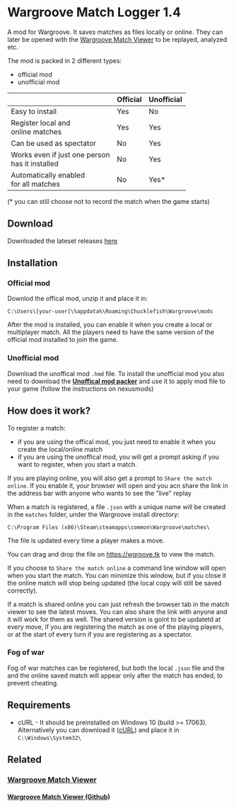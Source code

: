 # Wargroove Match Logger 1.4

A mod for Wargroove.
It saves matches as files locally or online. They can later be opened with the [Wargroove Match Viewer](https://wgroove.tk) to be replayed, analyzed etc.

The mod is packed in 2 different types:
- official mod
- unofficial mod

||Official|Unofficial|
|-|-|-|
|Easy to install|Yes|No
|Register local and<br>online matches|Yes|Yes
|Can be used as spectator|No|Yes
|Works even if just one person<br>has it installed|No|Yes
|Automatically enabled<br>for all matches|No|Yes*

(* you can still choose not to record the match when the game starts)


## Download
Downloaded the lateset releases [here](https://github.com/gp27/wargroove-match-logger/releases)

## Installation
### Official mod
Downlod the offical mod, unzip it and place it in:

`C:\Users\[your-user]\%appdata%\Roaming\Chucklefish\Wargroove\mods`

After the mod is installed, you can enable it when you create a local or multiplayer match. All the players need to have the same version of the official mod installed to join the game.

### Unofficial mod
Download the unoffical mod `.hmd` file.
To install the unofficial mod you also need to download the [**Unoffical mod packer**](https://www.nexusmods.com/wargroove/mods/1) and use it to apply mod file to your game (follow the instructions on nexusmods)

## How does it work?
To register a match:
- if you are using the offical mod, you just need to enable it when you create the local/online match
- if you are using the unoffical mod, you will get a prompt asking if you want to register, when you start a match.

If you are playing online, you will also get a prompt to `Share the match online`. If you enable it, your browser will open and you acn share the link in the address bar with anyone who wants to see the "live" replay

When a match is registered, a file `.json` with a unique name will be created in the `matches` folder, under the Wargroove install directory:

`C:\Program Files (x86)\Steam\steamapps\common\Wargroove\matches\`

The file is updated every time a player makes a move.

You can drag and drop the file on https://wgroove.tk to view the match.

If you choose to `Share the match online` a command line window will open when you start the match. You can minimize this window, but if you close it the online match will stop being updated (the local copy will still be saved correctly).

If a match is shared online you can just refresh the browser tab in the match viewer to see the latest moves. You can also share the link with anyone and it will work for them as well.
The shared version is goint to be updatetd at every move, if you are registering the match as one of the playing players, or at the start of every turn if you are registering as a spectator.

### Fog of war
Fog of war matches can be registered, but both the local `.json` file and the and the online saved match will appear only after the match has ended, to prevent cheating.

## Requirements
- cURL - It should be preinstalled on Windows 10 (build >= 17063). Alternatively you can download it ([cURL](https://curl.se/windows/)) and place it in `C:\Windows\System32\`

## Related
### [Wargroove Match Viewer](https://wgroove.tk)
#### [Wargroove Match Viewer (Github)](https://github.com/gp27/wargroove-match-viewer)
